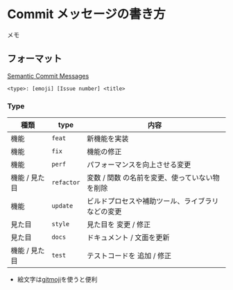 # Commit メッセージの書き方
メモ

## フォーマット

[Semantic Commit Messages](https://gist.github.com/joshbuchea/6f47e86d2510bce28f8e7f42ae84c716)

```
<type>: [emoji] [Issue number] <title>
```

### Type
| 種類 | type | 内容 |
| --- | --- | --- |
| 機能 | `feat` | 新機能を実装 |
| 機能 | `fix` | 機能の修正 |
| 機能 | `perf` | パフォーマンスを向上させる変更 |
| 機能 / 見た目 | `refactor` | 変数 / 関数 の名前を変更、使っていない物を削除 |
| 機能 | `update` | ビルドプロセスや補助ツール、ライブラリなどの変更 |
| 見た目 | `style` | 見た目を 変更 / 修正 |
| 見た目 | `docs` | ドキュメント / 文面を更新 |
| 機能 / 見た目 | `test` | テストコードを 追加 / 修正 | 

* 絵文字は[gitmoji](https://gitmoji.dev/)を使うと便利